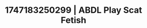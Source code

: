 ---
categories:
- Natural curves
- BookTok after dark
- Morning passion
- Moonlit passion
- Cumshot compilation
image: /assets/images/1747183250299.webp
layout: post
seo:
  description: Featured content with premium ABDL Play, Scat Fetish. HD images available.
  keywords: ABDL Play, Scat Fetish
  og_image: /assets/images/1747183250299.webp
  schema_type: VisualArtwork
tags:
- ABDL Play
- Scat Fetish
- '#1747183250299'
title: 1747183250299 | ABDL Play Scat Fetish
---